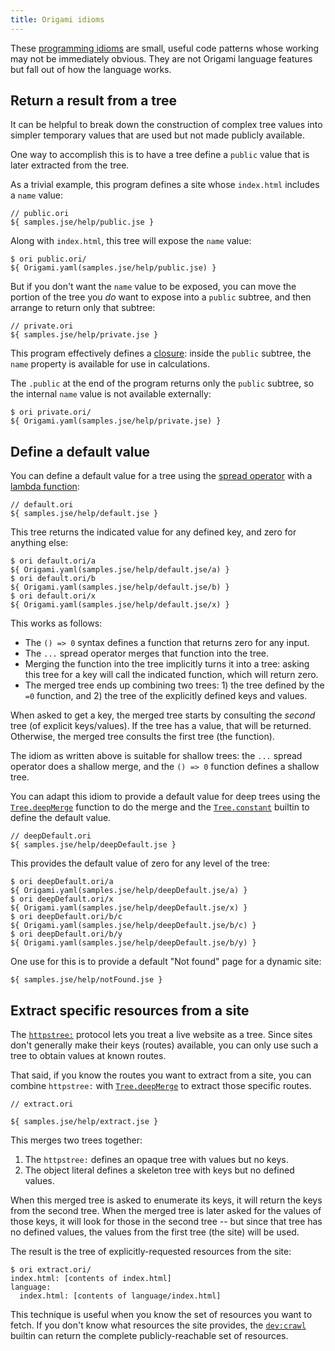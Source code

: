 ```yaml
---
title: Origami idioms
---
```


These [programming idioms](https://en.wikipedia.org/wiki/Programming_idiom) are small, useful code patterns whose working may not be immediately obvious. They are not Origami language features but fall out of how the language works.

## Return a result from a tree

It can be helpful to break down the construction of complex tree values into simpler temporary values that are used but not made publicly available.

One way to accomplish this is to have a tree define a `public` value that is later extracted from the tree.

As a trivial example, this program defines a site whose `index.html` includes a `name` value:

```ori
// public.ori
${ samples.jse/help/public.jse }
```

Along with `index.html`, this tree will expose the `name` value:

```console
$ ori public.ori/
${ Origami.yaml(samples.jse/help/public.jse) }
```

But if you don't want the `name` value to be exposed, you can move the portion of the tree you _do_ want to expose into a `public` subtree, and then arrange to return only that subtree:

```ori
// private.ori
${ samples.jse/help/private.jse }
```

This program effectively defines a [closure](<https://en.wikipedia.org/wiki/Closure_(computer_programming)>): inside the `public` subtree, the `name` property is available for use in calculations.

The `.public` at the end of the program returns only the `public` subtree, so the internal `name` value is not available externally:

```console
$ ori private.ori/
${ Origami.yaml(samples.jse/help/private.jse) }
```

## Define a default value

You can define a default value for a tree using the [spread operator](syntax.html#spread-operator) with a [lambda function](syntax.html#lambda-functions):

```ori
// default.ori
${ samples.jse/help/default.jse }
```

This tree returns the indicated value for any defined key, and zero for anything else:

```console
$ ori default.ori/a
${ Origami.yaml(samples.jse/help/default.jse/a) }
$ ori default.ori/b
${ Origami.yaml(samples.jse/help/default.jse/b) }
$ ori default.ori/x
${ Origami.yaml(samples.jse/help/default.jse/x) }
```

This works as follows:

- The `() => 0` syntax defines a function that returns zero for any input.
- The `...` spread operator merges that function into the tree.
- Merging the function into the tree implicitly turns it into a tree: asking this tree for a key will call the indicated function, which will return zero.
- The merged tree ends up combining two trees: 1) the tree defined by the `=0` function, and 2) the tree of the explicitly defined keys and values.

When asked to get a key, the merged tree starts by consulting the _second_ tree (of explicit keys/values). If the tree has a value, that will be returned. Otherwise, the merged tree consults the first tree (the function).

The idiom as written above is suitable for shallow trees: the `...` spread operator does a shallow merge, and the `() => 0` function defines a shallow tree.

You can adapt this idiom to provide a default value for deep trees using the [`Tree.deepMerge`](/builtins/tree/deepMerge.html) function to do the merge and the [`Tree.constant`](/builtins/tree/constant.html) builtin to define the default value.

```ori
// deepDefault.ori
${ samples.jse/help/deepDefault.jse }
```

This provides the default value of zero for any level of the tree:

```console
$ ori deepDefault.ori/a
${ Origami.yaml(samples.jse/help/deepDefault.jse/a) }
$ ori deepDefault.ori/x
${ Origami.yaml(samples.jse/help/deepDefault.jse/x) }
$ ori deepDefault.ori/b/c
${ Origami.yaml(samples.jse/help/deepDefault.jse/b/c) }
$ ori deepDefault.ori/b/y
${ Origami.yaml(samples.jse/help/deepDefault.jse/b/y) }
```

One use for this is to provide a default "Not found" page for a dynamic site:

```ori
${ samples.jse/help/notFound.jse }
```

## Extract specific resources from a site

The [`httpstree:`](/builtins/httpstree.html) protocol lets you treat a live website as a tree. Since sites don't generally make their keys (routes) available, you can only use such a tree to obtain values at known routes.

That said, if you know the routes you want to extract from a site, you can combine `httpstree:` with [`Tree.deepMerge`](/builtins/tree/deepMerge.html) to extract those specific routes.

```ori
// extract.ori

${ samples.jse/help/extract.jse }
```

This merges two trees together:

1. The `httpstree:` defines an opaque tree with values but no keys.
2. The object literal defines a skeleton tree with keys but no defined values.

When this merged tree is asked to enumerate its keys, it will return the keys from the second tree. When the merged tree is later asked for the values of those keys, it will look for those in the second tree -- but since that tree has no defined values, the values from the first tree (the site) will be used.

The result is the tree of explicitly-requested resources from the site:

```console
$ ori extract.ori/
index.html: [contents of index.html]
language:
  index.html: [contents of language/index.html]
```

This technique is useful when you know the set of resources you want to fetch. If you don't know what resources the site provides, the [`dev:crawl`](/builtins/dev/crawl.html) builtin can return the complete publicly-reachable set of resources.
